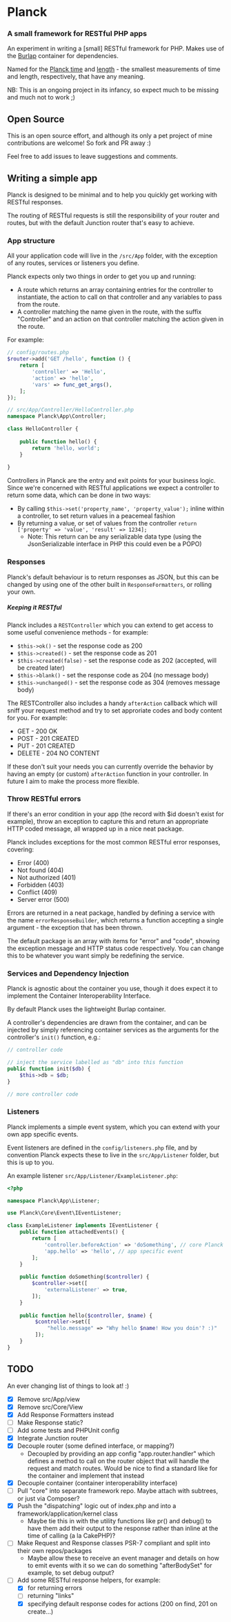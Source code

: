 # Planck 
### A small framework for RESTful PHP apps
An experiment in writing a [small] RESTful framework for PHP. Makes use of the [Burlap](https://www.github.com/codeeverything/burlap) container for dependencies.

Named for the [Planck time](https://en.wikipedia.org/wiki/Planck_time) and [length](https://en.wikipedia.org/wiki/Planck_length) - the smallest measurements of time and length, respectively, that have any meaning.

NB: This is an ongoing project in its infancy, so expect much to be missing and much not to work ;)

## Open Source

This is an open source effort, and although its only a pet project of mine contributions are welcome! So fork and PR away :)

Feel free to add issues to leave suggestions and comments.

## Writing a simple app

Planck is designed to be minimal and to help you quickly get working with RESTful responses. 

The routing of RESTful requests is still the responsibility of your router and routes, but with the default Junction router that's easy to achieve.

### App structure

All your application code will live in the ```/src/App``` folder, with the exception of any routes, services or listeners you define.

Planck expects only two things in order to get you up and running:

- A route which returns an array containing entries for the controller to instantiate, the action to call on that controller and any variables to pass from the route.
- A controller matching the name given in the route, with the suffix "Controller" and an action on that controller matching the action given in the route.

For example:

```php
// config/routes.php
$router->add('GET /hello', function () {
    return [
        'controller' => 'Hello',
        'action' => 'hello',
        'vars' => func_get_args(),
    ];
});
```

```php
// src/App/Controller/HelloController.php
namespace Planck\App\Controller;

class HelloController {
    
    public function hello() {
        return 'hello, world';
    }
    
}
```

Controllers in Planck are the entry and exit points for your business logic. Since we're concerned with RESTful applications we expect a controller to return some data, which can be done in two ways:

- By calling ```$this->set('property_name', 'property_value');``` inline within a controller, to set return values in a peacemeal fashion
- By returning a value, or set of values from the controller ```return ['property' => 'value', 'result' => 1234];```
  - Note: This return can be any serializable data type (using the JsonSerializable interface in PHP this could even be a POPO)

### Responses

Planck's default behaviour is to return responses as JSON, but this can be changed by using one of the other built in ```ResponseFormatters```, or rolling your own.

##### Keeping it RESTful

Planck includes a ```RESTController``` which you can extend to get access to some useful convenience methods - for example:

- ```$this->ok()``` - set the response code as 200
- ```$this->created()``` - set the response code as 201 
- ```$this->created(false)``` - set the response code as 202 (accepted, will be created later)
- ```$this->blank()``` - set the response code as 204 (no message body)
- ```$this->unchanged()``` - set the response code as 304 (removes message body)

The RESTController also includes a handy ```afterAction``` callback which will sniff your request method and try to set approriate codes and body content for you. For example:

- GET - 200 OK
- POST - 201 CREATED
- PUT - 201 CREATED
- DELETE - 204 NO CONTENT

If these don't suit your needs you can currently override the behavior by having an empty (or custom) ```afterAction``` function in your controller. In future I aim to make the process more flexible.

### Throw RESTful errors

If there's an error condition in your app (the record with $id doesn't exist for example), throw an exception to capture this and return an appropriate HTTP coded message, all wrapped up in a nice neat package.

Planck includes exceptions for the most common RESTful error responses, covering:

-  Error (400)
-  Not found (404)
-  Not authorized (401)
-  Forbidden (403)
-  Conflict (409)
-  Server error (500)

Errors are returned in a neat package, handled by defining a service with the name ```errorResponseBuilder```, which returns a function accepting a single argument - the exception that has been thrown.

The default package is an array with items for "error" and "code", showing the exception message and HTTP status code respectively. You can change this to be whatever you want simply be redefining the service.

### Services and Dependency Injection

Planck is agnostic about the container you use, though it does expect it to implement the Container Interoperability Interface.

By default Planck uses the lightweight Burlap container.

A controller's dependencies are drawn from the container, and can be injected by simply referencing container services as the arguments for the controller's ```init()``` function, e.g.:

```php
// controller code

// inject the service labelled as "db" into this function
public function init($db) {
    $this->db = $db;
}

// more controller code
```

### Listeners

Planck implements a simple event system, which you can extend with your own app specific events.

Event listeners are defined in the ```config/listeners.php``` file, and by convention Planck expects these to live in the ```src/App/Listener``` folder, but this is up to you.

An example listener ```src/App/Listener/ExampleListener.php```:

```php
<?php

namespace Planck\App\Listener;

use Planck\Core\Event\IEventListener;

class ExampleListener implements IEventListener {
    public function attachedEvents() {
        return [
            'controller.beforeAction' => 'doSomething', // core Planck event, triggered before the controller function resolved from the route is called
            'app.hello' => 'hello', // app specific event
        ];
    }
    
    public function doSomething($controller) {
        $controller->set([
            'externalListener' => true,
        ]);
    }
    
    public function hello($controller, $name) {
         $controller->set([
             "hello.message" => "Why hello $name! How you doin'? :)"
         ]);
    }
}
```

## TODO

An ever changing list of things to look at! :)

- [x] Remove src/App/view
- [x] Remove src/Core/View
- [x] Add Response Formatters instead
- [ ] Make Response static?
- [ ] Add some tests and PHPUnit config
- [x] Integrate Junction router
- [x] Decouple router (some defined interface, or mapping?)
  - Decoupled by providing an app config "app.router.handler" which defines a method to call on the router object that will handle the request and match routes. Would be nice to find a standard like for the container and implement that instead
- [x] Decouple container (container interoperability interface)
- [ ] Pull "core" into separate framework repo. Maybe attach with subtrees, or just via Composer? 
- [x] Push the "dispatching" logic out of index.php and into a framework/application/kernel class
  - Maybe tie this in with the utility functions like pr() and debug() to have them add their output to the response rather than inline at the time of calling (a la CakePHP)?
- [ ] Make Request and Response classes PSR-7 compliant and split into their own repos/packages
  - Maybe allow these to receive an event manager and details on how to emit events with it so we can do something "afterBodySet" for example, to set debug output?
- [ ] Add some RESTful response helpers, for example: 
  - [x] for returning errors
  - [ ] returning "links"
  - [x] specifying default response codes for actions (200 on find, 201 on create...)